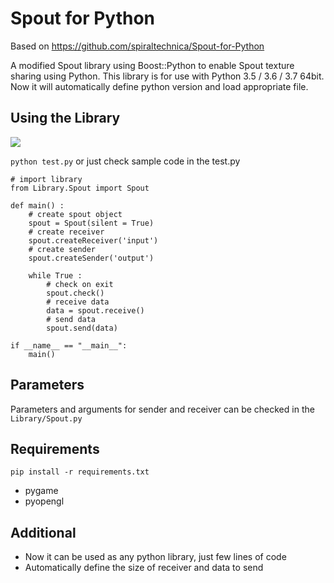 # Spout for Python

Based on https://github.com/spiraltechnica/Spout-for-Python

A modified Spout library using Boost::Python to enable Spout texture sharing using Python.
This library is for use with Python 3.5 / 3.6 / 3.7 64bit. Now it will automatically define python version and load appropriate file.

## Using the Library

[![](http://img.youtube.com/vi/CmI4zwSAajw/0.jpg)](http://www.youtube.com/watch?v=CmI4zwSAajw "Spout for Python")

```python test.py```
or just check sample code in the test.py
```
# import library
from Library.Spout import Spout

def main() :
    # create spout object
    spout = Spout(silent = True)
    # create receiver
    spout.createReceiver('input')
    # create sender
    spout.createSender('output')

    while True :
        # check on exit
        spout.check()
        # receive data
        data = spout.receive()
        # send data
        spout.send(data)
    
if __name__ == "__main__":
    main()
```

## Parameters 
Parameters and arguments for sender and receiver can be checked in the ```Library/Spout.py```

## Requirements

```
pip install -r requirements.txt
```

- pygame
- pyopengl

## Additional
* Now it can be used as any python library, just few lines of code
* Automatically define the size of receiver and data to send

